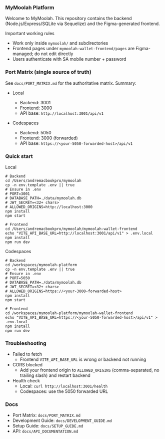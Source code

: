 ### MyMoolah Platform

Welcome to MyMoolah. This repository contains the backend (Node.js/Express/SQLite via Sequelize) and the Figma-generated frontend.

Important working rules
- Work only inside `mymoolah/` and subdirectories
- Frontend pages under `mymoolah-wallet-frontend/pages` are Figma-managed; do not edit directly
- Users authenticate with SA mobile number + password

### Port Matrix (single source of truth)
See `docs/PORT_MATRIX.md` for the authoritative matrix. Summary:

- Local
  - Backend: 3001
  - Frontend: 3000
  - API base: `http://localhost:3001/api/v1`

- Codespaces
  - Backend: 5050
  - Frontend: 3000 (forwarded)
  - API base: `https://<your-5050-forwarded-host>/api/v1`

### Quick start

Local
```
# Backend
cd /Users/andremacbookpro/mymoolah
cp -n env.template .env || true
# Ensure in .env
# PORT=3001
# DATABASE_PATH=./data/mymoolah.db
# JWT_SECRET=<32+ chars>
# ALLOWED_ORIGINS=http://localhost:3000
npm install
npm start

# Frontend
cd /Users/andremacbookpro/mymoolah/mymoolah-wallet-frontend
echo "VITE_API_BASE_URL=http://localhost:3001/api/v1" > .env.local
npm install
npm run dev
```

Codespaces
```
# Backend
cd /workspaces/mymoolah-platform
cp -n env.template .env || true
# Ensure in .env
# PORT=5050
# DATABASE_PATH=./data/mymoolah.db
# JWT_SECRET=<32+ chars>
# ALLOWED_ORIGINS=https://<your-3000-forwarded-host>
npm install
npm start

# Frontend
cd /workspaces/mymoolah-platform/mymoolah-wallet-frontend
echo "VITE_API_BASE_URL=https://<your-5050-forwarded-host>/api/v1" > .env.local
npm install
npm run dev
```

### Troubleshooting
- Failed to fetch
  - Frontend `VITE_API_BASE_URL` is wrong or backend not running
- CORS blocked
  - Add your frontend origin to `ALLOWED_ORIGINS` (comma-separated, no trailing slash) and restart backend
- Health check
  - Local: `curl http://localhost:3001/health`
  - Codespaces: use the 5050 forwarded URL

### Docs
- Port Matrix: `docs/PORT_MATRIX.md`
- Development Guide: `docs/DEVELOPMENT_GUIDE.md`
- Setup Guide: `docs/SETUP_GUIDE.md`
- API: `docs/API_DOCUMENTATION.md`


